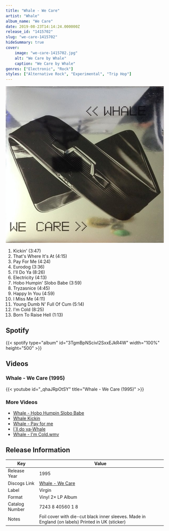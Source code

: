 ```yaml
---
title: "Whale - We Care"
artist: "Whale"
album_name: "We Care"
date: 2019-08-23T14:14:24.000000Z
release_id: "1415702"
slug: "we-care-1415702"
hideSummary: true
cover:
    image: "we-care-1415702.jpg"
    alt: "We Care by Whale"
    caption: "We Care by Whale"
genres: ["Electronic", "Rock"]
styles: ["Alternative Rock", "Experimental", "Trip Hop"]
---
```


![We Care by Whale](we-care-1415702.jpg)

<!-- section break -->

1. Kickin' (3:47)
2. That's Where It's At (4:15)
3. Pay For Me (4:24)
4. Eurodog (3:36)
5. I'll Do Ya (8:26)
6. Electricity (4:13)
7. Hobo Humpin' Slobo Babe (3:59)
8. Tryzasnice (4:45)
9. Happy In You (4:59)
10. I Miss Me (4:11)
11. Young Dumb N' Full Of Cum (5:14)
12. I'm Cold (8:25)
13. Born To Raise Hell (1:13)

<!-- section break -->


## Spotify
{{< spotify type="album" id="3TgmBpNScivl2SxxEJkR4W" width="100%" height="500" >}}



## Videos
### Whale - We Care (1995)
{{< youtube id="_qhaJRpOtSY" title="Whale - We Care (1995)" >}}<br>

### More Videos

- [Whale - Hobo Humpin Slobo Babe](https://www.youtube.com/watch?v=2up7su7CeMU)
- [Whale Kickin](https://www.youtube.com/watch?v=ktYTBY44O3E)
- [Whale - Pay for me](https://www.youtube.com/watch?v=QwujYHLJay4)
- [I´ll do ya-Whale](https://www.youtube.com/watch?v=j-VjC6EgjzU)
- [Whale - I'm Cold.wmv](https://www.youtube.com/watch?v=P0CCPs5FFAc)


## Release Information
|  Key           | Value                                                |
| ---------------| ---------------------------------------------------- |
| Release Year   | 1995                                   |
| Discogs Link   | [Whale - We Care](https://www.discogs.com/release/1415702-Whale-We-Care) |
| Label          | Virgin |
| Format         | Vinyl 2× LP Album |
| Catalog Number | 7243 8 40560 1 8 |
| Notes |  Foil cover with die-cut black inner sleeves.  Made in England (on labels) Printed in UK (sticker)   |